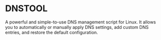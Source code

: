 # DNSTOOL
A powerful and simple-to-use DNS management script for Linux. It allows you to automatically or manually apply DNS settings, add custom DNS entries, and restore the default configuration.
